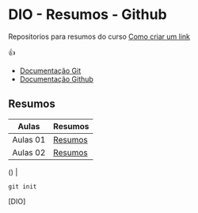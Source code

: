 
# DIO - Resumos - Github

Repositorios para resumos do curso
[Como criar um link](https://github.com/)

👍
- [Documentação Git](https://git-scm.com/doc)
- [Documentação Github](https://docs.github.com/)

## Resumos

|Aulas | Resumos |
------|---------|
|Aulas 01| [Resumos]()|
|Aulas 02| [Resumos]()|

() |
```
git init
```

[DIO]
